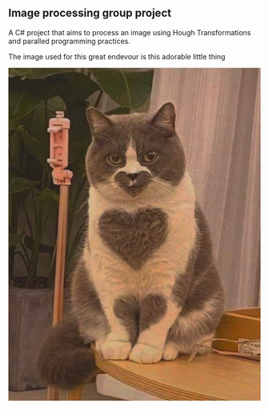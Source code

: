 <h2>Image processing group project</h2>

<p>A C# project that aims to process an image using Hough Transformations and paralled programming practices. </p>

<p>The image used for this great endevour is this adorable little thing </p>

![Alt text](/chisi.jpg?raw=true "Cat with a heart")
 